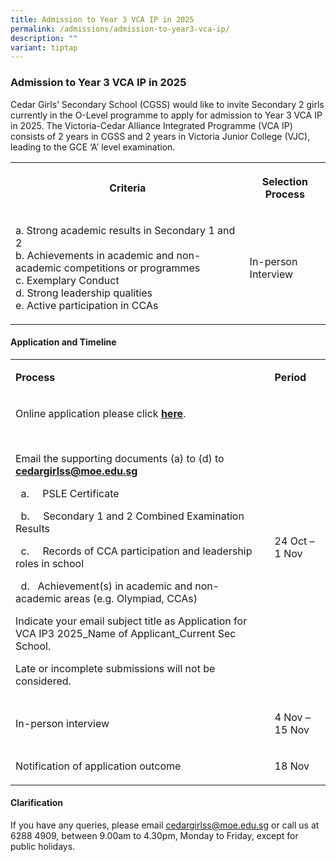 ```yaml
---
title: Admission to Year 3 VCA IP in 2025
permalink: /admissions/admission-to-year3-vca-ip/
description: ""
variant: tiptap
---
```

<h3>Admission to Year 3 VCA IP in 2025</h3>
<p>Cedar Girls’ Secondary School (CGSS) would like to invite Secondary 2
girls currently in the O-Level programme to apply for admission to Year
3 VCA IP in 2025. The Victoria-Cedar Alliance Integrated Programme (VCA
IP) consists of 2 years in CGSS and 2 years in Victoria Junior College
(VJC), leading to the GCE ‘A’ level examination.</p>
<table style="minWidth: 50px">
<colgroup>
<col>
<col>
</colgroup>
<tbody>
<tr>
<th rowspan="1" colspan="1">
<p>Criteria</p>
</th>
<th rowspan="1" colspan="1">
<p>Selection Process</p>
</th>
</tr>
<tr>
<td rowspan="1" colspan="1">
<p>a. Strong academic results in Secondary 1 and 2
<br>b. Achievements in academic and non-academic competitions or programmes
<br>c. Exemplary Conduct
<br>d. Strong leadership qualities
<br>e. Active participation in CCAs
<br>
</p>
</td>
<td rowspan="1" colspan="1">
<p>In-person Interview</p>
</td>
</tr>
</tbody>
</table>
<h4>Application and Timeline</h4>
<table style="minWidth: 50px">
<colgroup>
<col>
<col>
</colgroup>
<tbody>
<tr>
<td rowspan="1" colspan="1">
<p><strong>Process</strong>
</p>
</td>
<td rowspan="1" colspan="1">
<p><strong>Period</strong>
</p>
</td>
</tr>
<tr>
<td rowspan="1" colspan="1">
<p>Online application please click <strong><a href="https://go.gov.sg/vcaip" rel="noopener nofollow" target="_blank">here</a></strong>.</p>
<p>&nbsp;</p>
<p>Email the supporting documents (a) to (d) to <strong><a href="mailto:cedargirlss@moe.edu.sg" rel="noopener noreferrer nofollow" target="_blank">cedargirlss@moe.edu.sg</a></strong>
</p>
<p>&nbsp; a.&nbsp;&nbsp;&nbsp;&nbsp; PSLE Certificate</p>
<p>&nbsp; b.&nbsp;&nbsp;&nbsp;&nbsp; Secondary 1 and 2 Combined Examination
Results</p>
<p>&nbsp; c.&nbsp;&nbsp;&nbsp;&nbsp; Records of CCA participation and leadership
roles in school</p>
<p>&nbsp; d.&nbsp;&nbsp;&nbsp;Achievement(s) in academic and non-academic
areas (e.g. Olympiad, CCAs)</p>
<p></p>
<p>Indicate your email subject title as Application for VCA IP3 2025_Name
of Applicant_Current Sec School.</p>
<p></p>
<p>Late or incomplete submissions will not be considered.</p>
</td>
<td rowspan="1" colspan="1">
<p>24 Oct – 1 Nov</p>
</td>
</tr>
<tr>
<td rowspan="1" colspan="1">
<p>In-person interview</p>
</td>
<td rowspan="1" colspan="1">
<p>4 Nov – 15 Nov</p>
</td>
</tr>
<tr>
<td rowspan="1" colspan="1">
<p>Notification of application outcome</p>
</td>
<td rowspan="1" colspan="1">
<p>18 Nov</p>
</td>
</tr>
</tbody>
</table>
<h4>Clarification</h4>
<p>If you have any queries, please email&nbsp;<a href="mailto:cedargirlss@moe.edu.sg" rel="noopener noreferrer nofollow" target="_blank">cedargirlss@moe.edu.sg</a>&nbsp;or
call us at 6288 4909, between 9.00am to 4.30pm, Monday to Friday, except
for public holidays.</p>